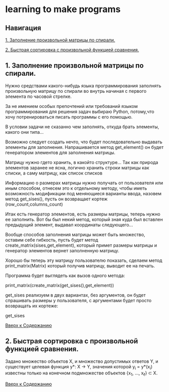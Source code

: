 <!DOCTYPE html>
<html>
<head>
  <meta charset="utf-8">
  <base href="https://github.com/PavlyukovVladimir/learning-to-make-programs/blob/master/" ></base>
</head>
<body>

  # learning to make programs
  
  ## Навигация <a name="navigation"></a>
  
  <p><a href="#spiral_matrix">1. Заполнение произвольной матрицы по спирали.</a></p>
  
  <p><a href="#quick_sorting">2. Быстрая сортировка с произвольной функцией сравнения.</a></p>
  
  ## 1. Заполнение произвольной матрицы по спирали. <a name="spiral_matrix"></a>
  
  <p>Нужно средствами какого-нибудь языка программирования заполнять произвольную матрицу по спирали во внутрь начиная с первого элемента по часовой стрелке.</p>
  <p>За не имением особых препочтений или требований языком программирования для решения задач выбираю Python, потому,что хочу потренироваться писать программы с его помощью.</p>
  <p>В условии задачи не сказанно чем заполнять, откуда брать элементы, какого они типа...</p>
  <p>Возможно следует создать нечто, что будет последовательно выдавать элементы для заполнения. Напрашивается метод get_element() он будет генератором элементов для заполнения матрицы.</p>
  <p>Матрицу нужно гдето хранить, в какойто структуре... Так как природа элементов заранее не ясна, логично хранить строки матрицы как списки, а саму матрицу, как список списков</p>
  <p>Информацию о размерах матрицы нужно получать от пользователя или иным способом, отнесем это к отдельному методу, чтобы иметь возможность модификации под меняющиеся варианты ввода, назовем метод get_sises(), пусть он возвращает кортеж (row_count,columns_count)</p>
  <p>Итак есть генератор элементов, есть размеры матрицы, теперь нужно ее заполнить. Вот бы был некий метод, который зная куда был вставлен предыдущий элемент, выдавал координаты следующего...</p>
<p>Вообще способов заполнения матрицы может быть множество, оставим себе гибкость, пусть будет метод create_matrix(sises,get_element), который примет размеры матрицы и генератор элементов вернет заполненную матрицу.</p>
<p>Хорошо бы теперь эту матрицу пользователю показать, сделаем метод print_matrix(Matrix) который получив матрицу, выводит ее на печать.</p>
<p>Программа будет выглядеть как вызов одного метода:</p>
<p>print_matrix(create_matrix(get_sises(),get_element))</p>
<p>get_sises реализуем в двух вариантах, без аргументов, он будет спрашивать размеры у пользователя, с аргументами будет просто возвращать их кортеже:</p>
<p>get_sises</p>
  <p><a href="#navigation">Вверх к Содержанию</a></p>
  
  ## 2. Быстрая сортировка с произвольной функцией сравнения. <a name="quick_sorting"></a>
  
  <p>Задано множество объектов X, и множество допустимых ответов Y, и существует целевая функция y*: X -> Y, значения которой y<sub>i</sub> = y*(x<sub>i</sub>) известны только на конечном подмножестве объектов {x<sub>1</sub>, …, x<sub>ℓ</sub>} ⊂ X.</p>

<p><a href="#navigation">Вверх к Содержанию</a></p>

</body>
</html>
